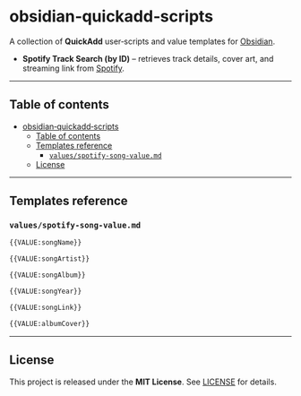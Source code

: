 # obsidian‑quickadd‑scripts

A collection of **QuickAdd** user‑scripts and value templates for [Obsidian](https://obsidian.md/).

- **Spotify Track Search (by ID)** – retrieves track details, cover art, and streaming link from [Spotify](open.spotify.com).  

---

## Table of contents

- [obsidian‑quickadd‑scripts](#obsidianquickaddscripts)
  - [Table of contents](#table-of-contents)
  - [Templates reference](#templates-reference)
    - [`values/spotify-song-value.md`](#valuesspotify-song-valuemd)
  - [License](#license)

---

## Templates reference


### `values/spotify-song-value.md`

```md
{{VALUE:songName}}

{{VALUE:songArtist}}

{{VALUE:songAlbum}}

{{VALUE:songYear}}

{{VALUE:songLink}}

{{VALUE:albumCover}}
```

---

## License

This project is released under the **MIT License**. See [LICENSE](LICENSE) for details.
